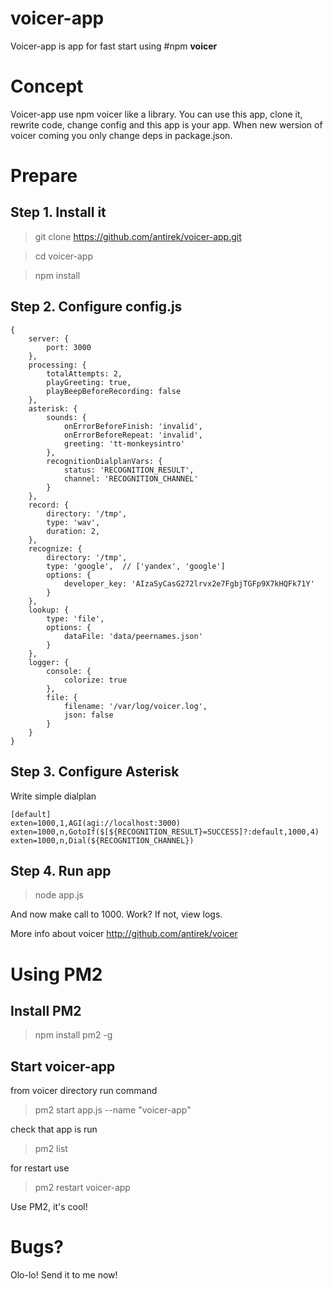 # voicer-app

Voicer-app is app for fast start using #npm **voicer**

Concept
=======

Voicer-app use npm voicer like a library. You can use this app, clone it, rewrite code, change config and this app is your app. When new wersion of voicer coming you only change deps in package.json.


Prepare
=======


## Step 1. Install it ##

> git clone https://github.com/antirek/voicer-app.git

> cd voicer-app

> npm install


## Step 2. Configure config.js ##
`````
{
    server: {
        port: 3000
    },
    processing: {
        totalAttempts: 2,
        playGreeting: true,
        playBeepBeforeRecording: false
    },
    asterisk: {
        sounds: {
            onErrorBeforeFinish: 'invalid',
            onErrorBeforeRepeat: 'invalid',
            greeting: 'tt-monkeysintro'
        },
        recognitionDialplanVars: {
            status: 'RECOGNITION_RESULT',
            channel: 'RECOGNITION_CHANNEL'
        }
    },
    record: {
        directory: '/tmp',
        type: 'wav',
        duration: 2,
    },
    recognize: {
        directory: '/tmp',
        type: 'google',  // ['yandex', 'google']
        options: {
            developer_key: 'AIzaSyCasG272lrvx2e7FgbjTGFp9X7kHQFk71Y'
        }
    },
    lookup: {
        type: 'file',
        options: {
            dataFile: 'data/peernames.json'
        }
    },
    logger: {
        console: {
            colorize: true
        },       
        file: {
            filename: '/var/log/voicer.log',
            json: false
        }
    }
}
`````

## Step 3. Configure Asterisk ##

Write simple dialplan

`````
[default]
exten=1000,1,AGI(agi://localhost:3000)
exten=1000,n,GotoIf($[${RECOGNITION_RESULT}=SUCCESS]?:default,1000,4)
exten=1000,n,Dial(${RECOGNITION_CHANNEL})
`````


## Step 4. Run app ##

> node app.js

And now make call to 1000. Work? If not, view logs.



More info about voicer http://github.com/antirek/voicer



Using PM2
=========

## Install PM2 ##

> npm install pm2 -g


## Start voicer-app ##

from voicer directory run command

> pm2 start app.js --name "voicer-app"

check that app is run

> pm2 list

for restart use

> pm2 restart voicer-app

Use PM2, it's cool! 



Bugs?
=====

Olo-lo! Send it to me now!